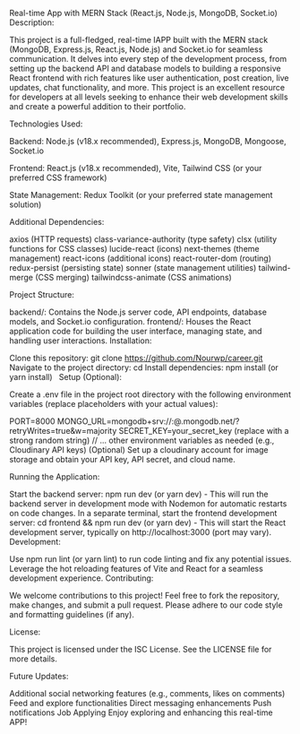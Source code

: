 Real-time App with MERN Stack (React.js, Node.js, MongoDB, Socket.io)
Description:

This project is a full-fledged, real-time IAPP built with the MERN stack (MongoDB, Express.js, React.js, Node.js) and Socket.io for seamless communication. It delves into every step of the development process, from setting up the backend API and database models to building a responsive React frontend with rich features like user authentication, post creation, live updates, chat functionality, and more. This project is an excellent resource for developers at all levels seeking to enhance their web development skills and create a powerful addition to their portfolio.

Technologies Used:

Backend: Node.js (v18.x recommended), Express.js, MongoDB, Mongoose, Socket.io

Frontend: React.js (v18.x recommended), Vite, Tailwind CSS (or your preferred CSS framework)

State Management: Redux Toolkit (or your preferred state management solution)

Additional Dependencies:

axios (HTTP requests)
class-variance-authority (type safety)
clsx (utility functions for CSS classes)
lucide-react (icons)
next-themes (theme management)
react-icons (additional icons)
react-router-dom (routing)
redux-persist (persisting state)
sonner (state management utilities)
tailwind-merge (CSS merging)
tailwindcss-animate (CSS animations)


Project Structure:

backend/: Contains the Node.js server code, API endpoints, database models, and Socket.io configuration.
frontend/: Houses the React application code for building the user interface, managing state, and handling user interactions.
Installation:

Clone this repository: git clone https://github.com/Nourwp/career.git
Navigate to the project directory: cd <career>
Install dependencies: npm install (or yarn install)   
Setup (Optional):

Create a .env file in the project root directory with the following environment variables (replace placeholders with your actual values):

PORT=8000
MONGO_URL=mongodb+srv://<your-username>:<your-password>@<your-cluster-name>.mongodb.net/?retryWrites=true&w=majority
SECRET_KEY=your_secret_key (replace with a strong random string)
// ... other environment variables as needed (e.g., Cloudinary API keys)
(Optional) Set up a cloudinary account for image storage and obtain your API key, API secret, and cloud name.

Running the Application:

Start the backend server: npm run dev (or yarn dev) - This will run the backend server in development mode with Nodemon for automatic restarts on code changes.
In a separate terminal, start the frontend development server: cd frontend && npm run dev (or yarn dev) - This will start the React development server, typically on http://localhost:3000 (port may vary).
Development:

Use npm run lint (or yarn lint) to run code linting and fix any potential issues.
Leverage the hot reloading features of Vite and React for a seamless development experience.
Contributing:

We welcome contributions to this project! Feel free to fork the repository, make changes, and submit a pull request. Please adhere to our code style and formatting guidelines (if any).

License:

This project is licensed under the ISC License. See the LICENSE file for more details.

Future Updates:

Additional social networking features (e.g., comments, likes on comments)
Feed and explore functionalities
Direct messaging enhancements
Push notifications
Job Applying
Enjoy exploring and enhancing this real-time APP!
